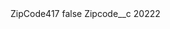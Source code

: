 <?xml version="1.0" encoding="UTF-8"?>
<CustomMetadata xmlns="http://soap.sforce.com/2006/04/metadata" xmlns:xsi="http://www.w3.org/2001/XMLSchema-instance" xmlns:xsd="http://www.w3.org/2001/XMLSchema">
    <label>ZipCode417</label>
    <protected>false</protected>
    <values>
        <field>Zipcode__c</field>
        <value xsi:type="xsd:string">20222</value>
    </values>
</CustomMetadata>
